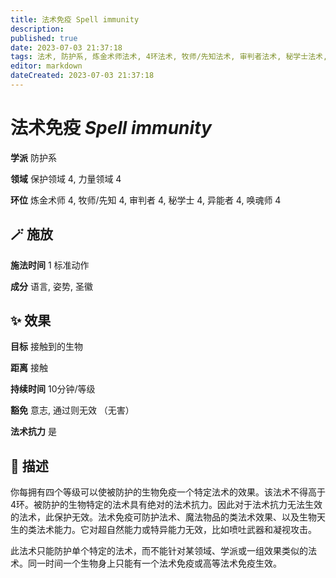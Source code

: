 ```yaml
---
title: 法术免疫 Spell immunity
description: 
published: true
date: 2023-07-03 21:37:18
tags: 法术, 防护系, 炼金术师法术, 4环法术, 牧师/先知法术, 审判者法术, 秘学士法术, 异能者法术, 唤魂师法术, 保护领域, 力量领域
editor: markdown
dateCreated: 2023-07-03 21:37:18
---
```


# **法术免疫** *Spell immunity*

**学派** 防护系 

**领域** 保护领域 4, 力量领域 4

**环位** 炼金术师 4, 牧师/先知 4, 审判者 4, 秘学士 4, 异能者 4, 唤魂师 4

## 🪄 施放

**施法时间** 1 标准动作

**成分** 语言, 姿势, 圣徽

## ✨ 效果 

**目标** 接触到的生物 

**距离** 接触  

**持续时间** 10分钟/等级 

**豁免** 意志, 通过则无效 （无害）

**法术抗力** 是

## 📖 描述

你每拥有四个等级可以使被防护的生物免疫一个特定法术的效果。该法术不得高于4环。被防护的生物特定的法术具有绝对的法术抗力。因此对于法术抗力无法生效的法术，此保护无效。法术免疫可防护法术、魔法物品的类法术效果、以及生物天生的类法术能力。它对超自然能力或特异能力无效，比如喷吐武器和凝视攻击。

此法术只能防护单个特定的法术，而不能针对某领域、学派或一组效果类似的法术。同一时间一个生物身上只能有一个法术免疫或高等法术免疫生效。
    